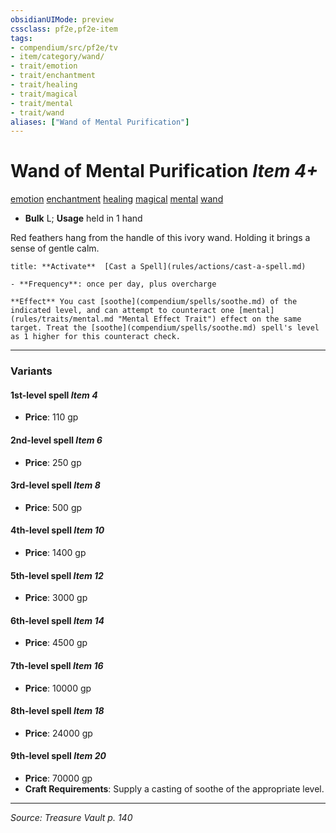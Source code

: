 ```yaml
---
obsidianUIMode: preview
cssclass: pf2e,pf2e-item
tags:
- compendium/src/pf2e/tv
- item/category/wand/
- trait/emotion
- trait/enchantment
- trait/healing
- trait/magical
- trait/mental
- trait/wand
aliases: ["Wand of Mental Purification"]
---
```

# Wand of Mental Purification *Item 4+*  
[emotion](emotion.md "Emotion Effect Trait")  [enchantment](enchantment.md "Enchantment School Trait")  [healing](healing.md "Healing Effect Trait")  [magical](magical.md "Magical Item Trait")  [mental](mental.md "Mental Effect Trait")  [wand](wand.md "Wand Item Trait")  

- **Bulk** L; **Usage** held in 1 hand

Red feathers hang from the handle of this ivory wand. Holding it brings a sense of gentle calm.

```ad-embed-ability
title: **Activate**  [Cast a Spell](rules/actions/cast-a-spell.md)

- **Frequency**: once per day, plus overcharge

**Effect** You cast [soothe](compendium/spells/soothe.md) of the indicated level, and can attempt to counteract one [mental](rules/traits/mental.md "Mental Effect Trait") effect on the same target. Treat the [soothe](compendium/spells/soothe.md) spell's level as 1 higher for this counteract check.
```

---

### Variants

#### 1st-level spell *Item 4*

- **Price**: 110 gp

#### 2nd-level spell *Item 6*

- **Price**: 250 gp

#### 3rd-level spell *Item 8*

- **Price**: 500 gp

#### 4th-level spell *Item 10*

- **Price**: 1400 gp

#### 5th-level spell *Item 12*

- **Price**: 3000 gp

#### 6th-level spell *Item 14*

- **Price**: 4500 gp

#### 7th-level spell *Item 16*

- **Price**: 10000 gp

#### 8th-level spell *Item 18*

- **Price**: 24000 gp

#### 9th-level spell *Item 20*

- **Price**: 70000 gp
- **Craft Requirements**: Supply a casting of soothe of the appropriate level.

---
*Source: Treasure Vault p. 140*